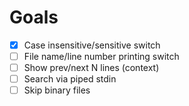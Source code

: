 # Goals

- [x] Case insensitive/sensitive switch
- [ ] File name/line number printing switch
- [ ] Show prev/next N lines (context)
- [ ] Search via piped stdin
- [ ] Skip binary files